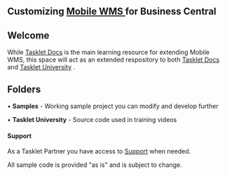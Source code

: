 ## Customizing [Mobile WMS ](https://taskletfactory.com/solutions/mobile-wms-365-bc-nav/) for  Business Central 

## Welcome
While [Tasklet Docs](https://docs.taskletfactory.com/display/TFSK/Customization) is the main learning resource for extending Mobile WMS, this space will act as an extended respository to both [Tasklet Docs](https://docs.taskletfactory.com/display/TFSK/Customization) and [Tasklet University](https://university.taskletfactory.com/) .

## Folders
• **Samples** - Working sample project you can modify and develop further

• **Tasklet University** - Source code used in training videos

#### Support
As a Tasklet Partner you have access to [Support](https://taskletfactory.com/about/support/) when needed.

All sample code is provided "as is" and is subject to change.